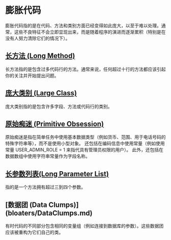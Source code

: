 # 膨胀代码
膨胀代码指的是在代码、方法和类别方面已经变得如此庞大，以至于难以处理。通常，这些不良特征不会立即显现出来，而是随着程序的演进而逐渐累积（特别是在没有人努力清除它们的情况下）。

## [长方法 (Long Method)](bloaters/LongMethod.md)
长方法指的是包含过多代码行的方法。通常来说，任何超过十行的方法都应该引起你的关注并开始提出问题。

## [庞大类别 (Large Class)](bloaters/LargeClass.md)
庞大类别指的是包含许多字段、方法或代码行的类别。

## [原始痴迷 (Primitive Obsession)](bloaters/primitiveObsession.md)
原始痴迷是指在简单任务中使用基本数据类型（例如货币、范围、用于电话号码的特殊字符串等），而不是使用小型对象。
还包括在编码信息中使用常量（例如使用常量 USER_ADMIN_ROLE = 1 来指代具有管理员权限的用户）。
此外，还包括在数据数组中使用字符串常量作为字段名称。

## [长参数列表(Long Parameter List)](bloaters/LongParaList.md)
指的是一个方法拥有超过三到四个参数。

## [数据团 (Data Clumps)] (bloaters/DataClumps.md)
有时代码的不同部分包含相同的变量组（例如连接到数据库的参数）。这些数据团应该被重构为它们自己的类。